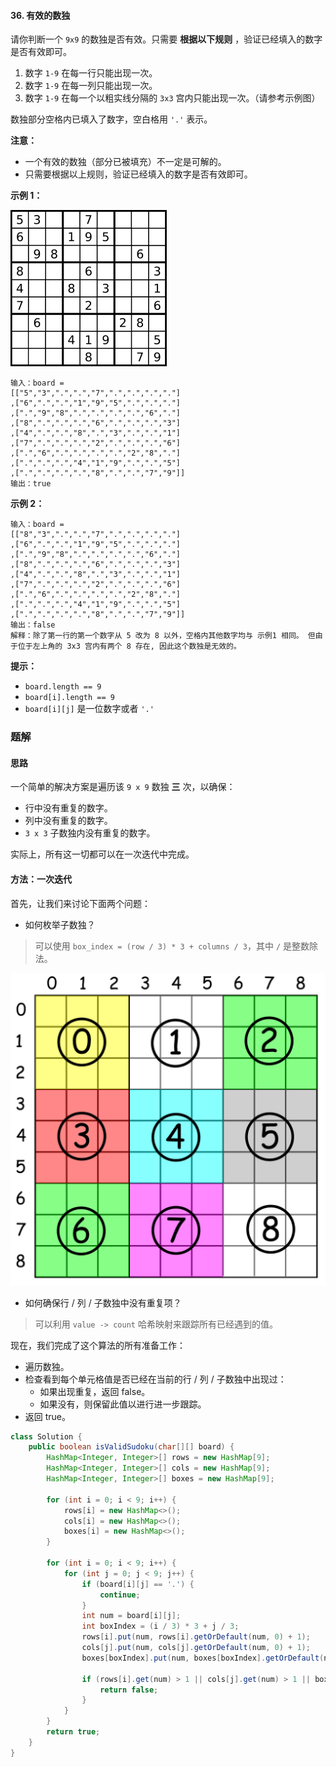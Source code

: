 #### 36. 有效的数独

请你判断一个 `9x9` 的数独是否有效。只需要 **根据以下规则** ，验证已经填入的数字是否有效即可。

1. 数字 `1-9` 在每一行只能出现一次。
2. 数字 `1-9` 在每一列只能出现一次。
3. 数字 `1-9` 在每一个以粗实线分隔的 `3x3` 宫内只能出现一次。（请参考示例图）

数独部分空格内已填入了数字，空白格用 `'.'` 表示。

**注意：**

- 一个有效的数独（部分已被填充）不一定是可解的。
- 只需要根据以上规则，验证已经填入的数字是否有效即可。

**示例 1：**

![img](./images/有效的数独/1.jpg)

```shell
输入：board = 
[["5","3",".",".","7",".",".",".","."]
,["6",".",".","1","9","5",".",".","."]
,[".","9","8",".",".",".",".","6","."]
,["8",".",".",".","6",".",".",".","3"]
,["4",".",".","8",".","3",".",".","1"]
,["7",".",".",".","2",".",".",".","6"]
,[".","6",".",".",".",".","2","8","."]
,[".",".",".","4","1","9",".",".","5"]
,[".",".",".",".","8",".",".","7","9"]]
输出：true
```

**示例 2：**

```shell
输入：board = 
[["8","3",".",".","7",".",".",".","."]
,["6",".",".","1","9","5",".",".","."]
,[".","9","8",".",".",".",".","6","."]
,["8",".",".",".","6",".",".",".","3"]
,["4",".",".","8",".","3",".",".","1"]
,["7",".",".",".","2",".",".",".","6"]
,[".","6",".",".",".",".","2","8","."]
,[".",".",".","4","1","9",".",".","5"]
,[".",".",".",".","8",".",".","7","9"]]
输出：false
解释：除了第一行的第一个数字从 5 改为 8 以外，空格内其他数字均与 示例1 相同。 但由于位于左上角的 3x3 宫内有两个 8 存在, 因此这个数独是无效的。
```

**提示：**

- `board.length == 9`
- `board[i].length == 9`
- `board[i][j]` 是一位数字或者 `'.'`

### 题解

#### 思路

一个简单的解决方案是遍历该 `9 x 9` 数独 **三** 次，以确保：

- 行中没有重复的数字。
- 列中没有重复的数字。
- `3 x 3` 子数独内没有重复的数字。

实际上，所有这一切都可以在一次迭代中完成。

#### 方法：一次迭代

首先，让我们来讨论下面两个问题：

- 如何枚举子数独？

> 可以使用 `box_index = (row / 3) * 3 + columns / 3`，其中 `/` 是整数除法。

![image.png](./images/有效的数独/2.jpg)

- 如何确保行 / 列 / 子数独中没有重复项？

> 可以利用 `value -> count` 哈希映射来跟踪所有已经遇到的值。

现在，我们完成了这个算法的所有准备工作：

* 遍历数独。
* 检查看到每个单元格值是否已经在当前的行 / 列 / 子数独中出现过：
  * 如果出现重复，返回 false。
  * 如果没有，则保留此值以进行进一步跟踪。
* 返回 true。

```java
class Solution {
    public boolean isValidSudoku(char[][] board) {
        HashMap<Integer, Integer>[] rows = new HashMap[9];
        HashMap<Integer, Integer>[] cols = new HashMap[9];
        HashMap<Integer, Integer>[] boxes = new HashMap[9];

        for (int i = 0; i < 9; i++) {
            rows[i] = new HashMap<>();
            cols[i] = new HashMap<>();
            boxes[i] = new HashMap<>();
        }

        for (int i = 0; i < 9; i++) {
            for (int j = 0; j < 9; j++) {
                if (board[i][j] == '.') {
                    continue;
                }
                int num = board[i][j];
                int boxIndex = (i / 3) * 3 + j / 3;
                rows[i].put(num, rows[i].getOrDefault(num, 0) + 1);
                cols[j].put(num, cols[j].getOrDefault(num, 0) + 1);
                boxes[boxIndex].put(num, boxes[boxIndex].getOrDefault(num, 0) + 1);

                if (rows[i].get(num) > 1 || cols[j].get(num) > 1 || boxes[boxIndex].get(num) > 1) {
                    return false;
                }
            }
        }
        return true;
    }
}
```


